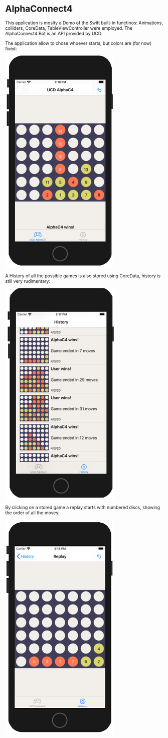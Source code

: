 # AlphaConnect4

This application is moslty a Demo of the Swift built-in functinos: Animations, colliders, CoreData, TableViewController were employed. The AlphaConnect4 Bot is an API provided by UCD.

The application allow to chose whoever starts, but colors are (for now) fixed:

![Alt text](Screenshots/Screenshot1.png?raw=true "View1")

A History of all the possible games is also stored using CoreData, history is still very rudimentary:


![Alt text](Screenshots/Screenshot2.png?raw=true "View2")

By clicking on a stored game a replay starts with numbered discs, showing the order of all the moves:

![Alt text](Screenshots/Screenshot3.png?raw=true "View3")
